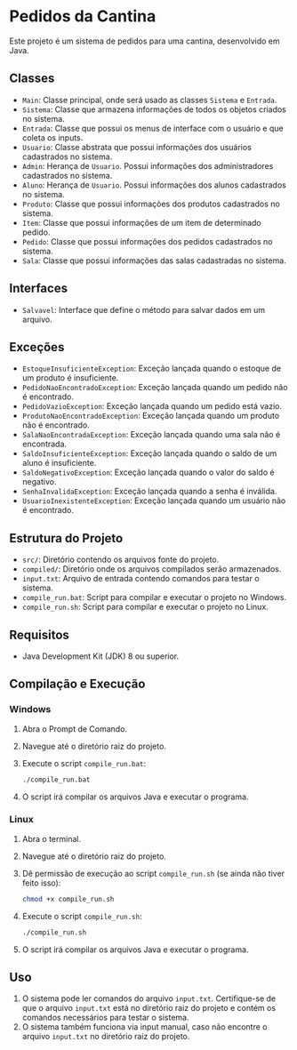 # Pedidos da Cantina

Este projeto é um sistema de pedidos para uma cantina, desenvolvido em Java.

## Classes

- `Main`: Classe principal, onde será usado as classes `Sistema` e `Entrada`.
- `Sistema`: Classe que armazena informações de todos os objetos criados no sistema.
- `Entrada`: Classe que possui os menus de interface com o usuário e que coleta os inputs.
- `Usuario`: Classe abstrata que possui informações dos usuários cadastrados no sistema.
- `Admin`: Herança de `Usuario`. Possui informações dos administradores cadastrados no sistema.
- `Aluno`: Herança de `Usuario`. Possui informações dos alunos cadastrados no sistema.
- `Produto`: Classe que possui informações dos produtos cadastrados no sistema.
- `Item`: Classe que possui informações de um item de determinado pedido.
- `Pedido`: Classe que possui informações dos pedidos cadastrados no sistema.
- `Sala`: Classe que possui informações das salas cadastradas no sistema.

## Interfaces

- `Salvavel`: Interface que define o método para salvar dados em um arquivo.

## Exceções

- `EstoqueInsuficienteException`: Exceção lançada quando o estoque de um produto é insuficiente.
- `PedidoNaoEncontradoException`: Exceção lançada quando um pedido não é encontrado.
- `PedidoVazioException`: Exceção lançada quando um pedido está vazio.
- `ProdutoNaoEncontradoException`: Exceção lançada quando um produto não é encontrado.
- `SalaNaoEncontradaException`: Exceção lançada quando uma sala não é encontrada.
- `SaldoInsuficienteException`: Exceção lançada quando o saldo de um aluno é insuficiente.
- `SaldoNegativoException`: Exceção lançada quando o valor do saldo é negativo.
- `SenhaInvalidaException`: Exceção lançada quando a senha é inválida.
- `UsuarioInexistenteException`: Exceção lançada quando um usuário não é encontrado.

## Estrutura do Projeto

- `src/`: Diretório contendo os arquivos fonte do projeto.
- `compiled/`: Diretório onde os arquivos compilados serão armazenados.
- `input.txt`: Arquivo de entrada contendo comandos para testar o sistema.
- `compile_run.bat`: Script para compilar e executar o projeto no Windows.
- `compile_run.sh`: Script para compilar e executar o projeto no Linux.

## Requisitos

- Java Development Kit (JDK) 8 ou superior.

## Compilação e Execução

### Windows

1. Abra o Prompt de Comando.
2. Navegue até o diretório raiz do projeto.
3. Execute o script `compile_run.bat`:

    ```sh
    ./compile_run.bat
    ```

4. O script irá compilar os arquivos Java e executar o programa.

### Linux

1. Abra o terminal.
2. Navegue até o diretório raiz do projeto.
3. Dê permissão de execução ao script `compile_run.sh` (se ainda não tiver feito isso):

    ```sh
    chmod +x compile_run.sh
    ```

4. Execute o script `compile_run.sh`:

    ```sh
    ./compile_run.sh
    ```

5. O script irá compilar os arquivos Java e executar o programa.

## Uso

1. O sistema pode ler comandos do arquivo `input.txt`. Certifique-se de que o arquivo `input.txt` está no diretório raiz do projeto e contém os comandos necessários para testar o sistema.
2. O sistema também funciona via input manual, caso não encontre o arquivo `input.txt` no diretório raiz do projeto.
